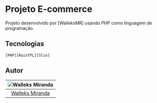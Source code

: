 # Projeto E-commerce

Projeto desenvolvido por [WalleksMR] usando PHP como linguagem de programação.

## Tecnologias
    [PHP][RainTPL][Slin]
## Autor

| ![Walleks Miranda](https://avatars2.githubusercontent.com/u/56007426?s=150&u=6b9d0f4c292d102bd0cd971677feafd4295a610b)|
|:---------------------:|
|  [Walleks Miranda](https://github.com/WalleksMR)   |

